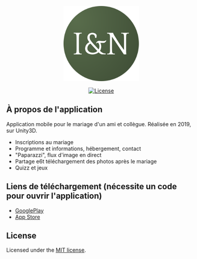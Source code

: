 <p align="center"><a href="https://iandn.app/" target="_blank"><img src="https://raw.githubusercontent.com/ArgonStudioSNC/iandn.unity/main/.github/logo-lockup/logo-round.png" width="200"></a></p>

<p align="center">
<a href="https://opensource.org/licenses/MIT"><img src="https://img.shields.io/badge/License-MIT-yellow.svg" alt="License"></a>
</p>

## À propos de l'application

Application mobile pour le mariage d'un ami et collègue. Réalisée en 2019, sur Unity3D.
- Inscriptions au mariage
- Programme et informations, hébergement, contact
- "Paparazzi", flux d'image en direct
- Partage e6t téléchargement des photos après le mariage
- Quizz et jeux

## Liens de téléchargement (nécessite un code pour ouvrir l'application)

- [GooglePlay](https://play.google.com/store/apps/details?id=com.argonstudio.iandn)
- [App Store](https://itunes.apple.com/ch/app/ils-se-marient-wedding-app/id1465633874?l=fr&mt=8)

## License

Licensed under the [MIT license](https://opensource.org/licenses/MIT).
